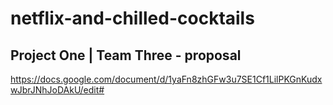 # netflix-and-chilled-cocktails

## Project One | Team Three - proposal
https://docs.google.com/document/d/1yaFn8zhGFw3u7SE1Cf1LilPKGnKudxwJbrJNhJoDAkU/edit#
